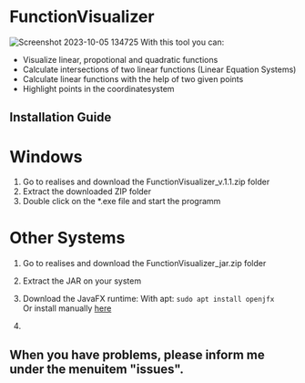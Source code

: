 # FunctionVisualizer
![Screenshot 2023-10-05 134725](https://github.com/j-schall/FunctionVisualizer/assets/122560931/b817465a-6633-4cf6-9443-115d89c2b022)
With this tool you can:
<ul>
  <li>Visualize linear, propotional and quadratic functions</li>
  <li>Calculate intersections of two linear functions (Linear Equation Systems)</li>
  <li>Calculate linear functions with the help of two given points</li>
  <li>Highlight points in the coordinatesystem</li>
</ul>

## Installation Guide
# Windows
1. Go to realises and download the FunctionVisualizer_v.1.1.zip folder
2. Extract the downloaded ZIP folder
3. Double click on the *.exe file and start the programm

# Other Systems
1. Go to realises and download the FunctionVisualizer_jar.zip folder
2. Extract the JAR on your system
3. Download the JavaFX runtime:
   With apt:
   ```sudo apt install openjfx```
   <br>Or install manually <a href="https://gluonhq.com/products/javafx/">here<a><br>

4. 

## When you have problems, please inform me under the menuitem "issues".

